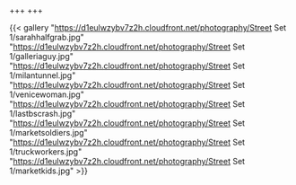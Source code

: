 +++
+++

{{< gallery "https://d1eulwzybv7z2h.cloudfront.net/photography/Street Set 1/sarahhalfgrab.jpg" 
"https://d1eulwzybv7z2h.cloudfront.net/photography/Street Set 1/galleriaguy.jpg" 
"https://d1eulwzybv7z2h.cloudfront.net/photography/Street Set 1/milantunnel.jpg" 
"https://d1eulwzybv7z2h.cloudfront.net/photography/Street Set 1/venicewoman.jpg"
"https://d1eulwzybv7z2h.cloudfront.net/photography/Street Set 1/lastbscrash.jpg" 
"https://d1eulwzybv7z2h.cloudfront.net/photography/Street Set 1/marketsoldiers.jpg" 
"https://d1eulwzybv7z2h.cloudfront.net/photography/Street Set 1/truckworkers.jpg" 
"https://d1eulwzybv7z2h.cloudfront.net/photography/Street Set 1/marketkids.jpg" >}}



